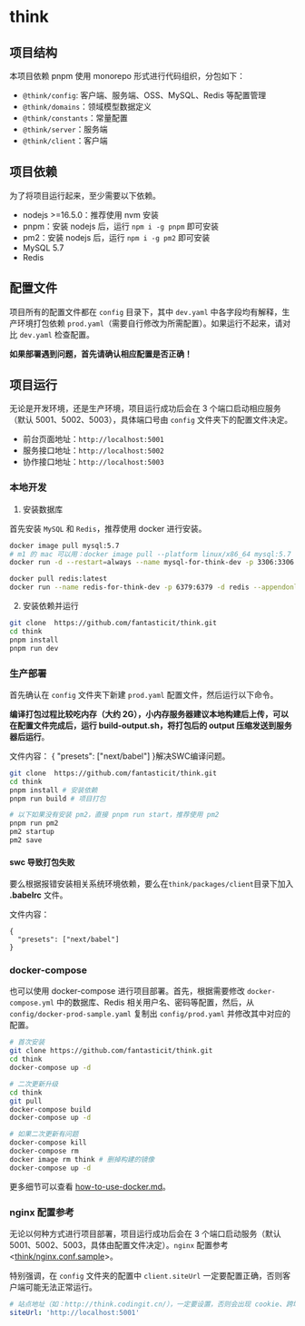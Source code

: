 # think

## 项目结构

本项目依赖 pnpm 使用 monorepo 形式进行代码组织，分包如下：

- `@think/config`: 客户端、服务端、OSS、MySQL、Redis 等配置管理
- `@think/domains`：领域模型数据定义
- `@think/constants`：常量配置
- `@think/server`：服务端
- `@think/client`：客户端

## 项目依赖

为了将项目运行起来，至少需要以下依赖。

- nodejs >=16.5.0：推荐使用 nvm 安装
- pnpm：安装 nodejs 后，运行 `npm i -g pnpm` 即可安装
- pm2：安装 nodejs 后，运行 `npm i -g pm2` 即可安装
- MySQL 5.7
- Redis

## 配置文件

项目所有的配置文件都在 `config` 目录下，其中 `dev.yaml` 中各字段均有解释，生产环境打包依赖 `prod.yaml`（需要自行修改为所需配置）。如果运行不起来，请对比 `dev.yaml` 检查配置。

**如果部署遇到问题，首先请确认相应配置是否正确！**

## 项目运行

无论是开发环境，还是生产环境，项目运行成功后会在 3 个端口启动相应服务（默认 5001、5002、5003），具体端口号由 `config` 文件夹下的配置文件决定。

- 前台页面地址：`http://localhost:5001`
- 服务接口地址：`http://localhost:5002`
- 协作接口地址：`http://localhost:5003`

### 本地开发

1. 安装数据库

首先安装 `MySQL` 和 `Redis`，推荐使用 docker 进行安装。

```bash
docker image pull mysql:5.7
# m1 的 mac 可以用：docker image pull --platform linux/x86_64 mysql:5.7
docker run -d --restart=always --name mysql-for-think-dev -p 3306:3306 -e MYSQL_ROOT_PASSWORD=root -e MYSQL_USER=think -e MYSQL_PASSWORD=think -e MYSQL_DATABASE=think mysql:5.7 --character-set-server=utf8mb4 --collation-server=utf8mb4_unicode_ci

docker pull redis:latest
docker run --name redis-for-think-dev -p 6379:6379 -d redis --appendonly yes --requirepass "root"
```

2. 安装依赖并运行

```bash
git clone  https://github.com/fantasticit/think.git
cd think
pnpm install
pnpm run dev
```

### 生产部署

首先确认在 `config` 文件夹下新建 `prod.yaml` 配置文件，然后运行以下命令。

**编译打包过程比较吃内存（大约 2G），小内存服务器建议本地构建后上传，可以在配置文件完成后，运行 build-output.sh，将打包后的 output 压缩发送到服务器后运行**。

文件内容：
{
"presets": ["next/babel"]
}解决SWC编译问题。

```bash
git clone  https://github.com/fantasticit/think.git
cd think
pnpm install # 安装依赖
pnpm run build # 项目打包

# 以下如果没有安装 pm2，直接 pnpm run start，推荐使用 pm2
pnpm run pm2
pm2 startup
pm2 save
```

#### swc 导致打包失败

要么根据报错安装相关系统环境依赖，要么在`think/packages/client`目录下加入 **.babelrc** 文件。

文件内容：

```
{
  "presets": ["next/babel"]
}
```

### docker-compose

也可以使用 docker-compose 进行项目部署。首先，根据需要修改 `docker-compose.yml` 中的数据库、Redis 相关用户名、密码等配置，然后，从 `config/docker-prod-sample.yaml` 复制出 `config/prod.yaml` 并修改其中对应的配置。

```bash
# 首次安装
git clone https://github.com/fantasticit/think.git
cd think
docker-compose up -d

# 二次更新升级
cd think
git pull
docker-compose build
docker-compose up -d

# 如果二次更新有问题
docker-compose kill
docker-compose rm
docker image rm think # 删掉构建的镜像
docker-compose up -d
```

更多细节可以查看 [how-to-use-docker.md](./how-to-use-docker.md)。

### nginx 配置参考

无论以何种方式进行项目部署，项目运行成功后会在 3 个端口启动服务（默认 5001、5002、5003，具体由配置文件决定）。`nginx` 配置参考 <[think/nginx.conf.sample](https://github.com/fantasticit/think/blob/main/nginx.conf.sample)>。

特别强调，在 `config` 文件夹的配置中 `client.siteUrl` 一定要配置正确，否则客户端可能无法正常运行。

```yaml
# 站点地址（如：http://think.codingit.cn/），一定要设置，否则会出现 cookie、跨域等问题
siteUrl: 'http://localhost:5001'
```
